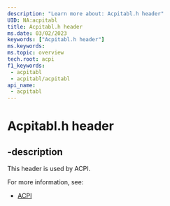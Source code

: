 ```yaml
---
description: "Learn more about: Acpitabl.h header"
UID: NA:acpitabl
title: Acpitabl.h header
ms.date: 03/02/2023
keywords: ["Acpitabl.h header"]
ms.keywords: 
ms.topic: overview
tech.root: acpi
f1_keywords:
 - acpitabl
 - acpitabl/acpitabl
api_name:
 - acpitabl
---
```


# Acpitabl.h header

## -description

This header is used by ACPI.

For more information, see:

- [ACPI](../_acpi/index.md)
